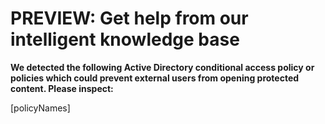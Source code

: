 <properties
    pageTitle="Policies that enabled AIP"
    description="Policies that enabled AIP to prevent external users accessing files"
	infoBubbleText="Policies that enabled AIP to prevent external users accessing files"
    service="microsoft.aip"
    resource=""
    authors="adan"
    ms.author="adan"
    displayOrder="1"
    articleId="ConditionalAccessPilicies-AIP"
    selfHelpType="diagnostics"
    diagnosticScenario="self_diagnostic"
    supportTopicIds="32727937"
    resourceTags=""
    productPesIds=""
    cloudEnvironments="public, fairfax, usnat, ussec"
	ownershipId="AzureIdentity_IdentityProtection"
/>

# PREVIEW: Get help from our intelligent knowledge base
<!--issueDescription-->
**We detected the following Active Directory conditional access policy or policies which could prevent external users from opening protected content. Please inspect:**
<!--$botResponseContent-->[policyNames]<!--/$botResponseContent-->
<!--/issueDescription-->